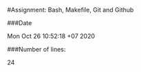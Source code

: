 #Assignment: Bash, Makefile, Git and Github

###Date

Mon Oct 26 10:52:18 +07 2020

###Number of lines:

24
